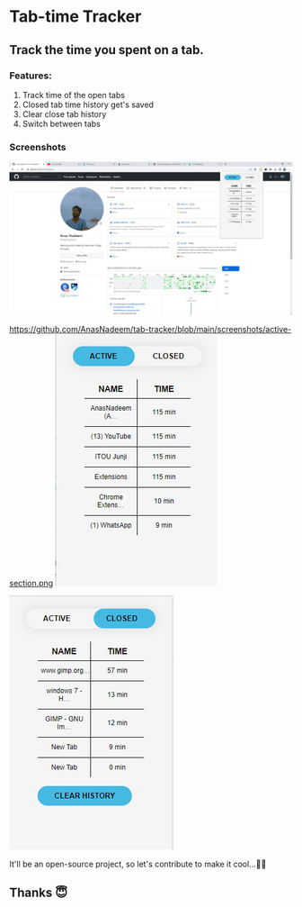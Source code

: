 # Tab-time Tracker

## Track the time you spent on a tab.

### Features:
1. Track time of the open tabs
2. Closed tab time history get's saved
3. Clear close tab history
4. Switch between tabs

### Screenshots
![Full tab with extension](https://github.com/AnasNadeem/tab-tracker/blob/main/screenshots/full-tab-with-extension.png?raw=true)

https://github.com/AnasNadeem/tab-tracker/blob/main/screenshots/active-section.png
![Action section](https://github.com/AnasNadeem/tab-tracker/blob/main/screenshots/active-section.png?raw=true)

![Closed section](https://github.com/AnasNadeem/tab-tracker/blob/main/screenshots/closed-section.png?raw=true)

It'll be an open-source project, so let's contribute to make it cool...🤘🎉
## Thanks 😇